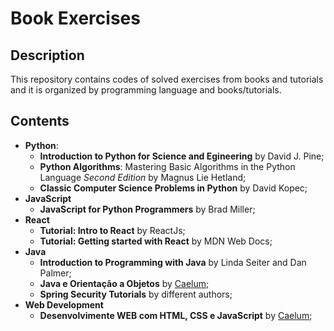 # Book Exercises

## Description

This repository contains codes of solved exercises from books and tutorials and it is organized by programming language and books/tutorials.

## Contents

* **Python**:
  * **Introduction to Python for Science and Egineering** by David J. Pine;
  * **Python Algorithms**: Mastering Basic Algorithms in the Python Language *Second Edition*  by Magnus Lie Hetland;
  * **Classic Computer Science Problems in Python** by David Kopec;
* **JavaScript**
  * **JavaScript for Python Programmers** by Brad Miller;
* **React**
  * **Tutorial: Intro to React** by ReactJs;
  * **Tutorial: Getting started with React** by MDN Web Docs;
* **Java**
  * **Introduction to Programming with Java** by Linda Seiter and Dan Palmer;
  * **Java e Orientação a Objetos** by [Caelum;](https://www.caelum.com.br/apostila-java-orientacao-objetos/)
  * **Spring Security Tutorials** by different authors;
* **Web Development**
  * **Desenvolvimente WEB com HTML, CSS e JavaScript** by [Caelum](https://www.caelum.com.br/apostila-html-css-javascript/);

